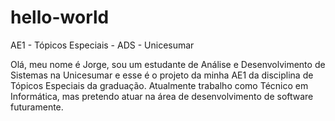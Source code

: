 # hello-world
AE1 - Tópicos Especiais - ADS - Unicesumar

Olá, meu nome é Jorge, sou um estudante de Análise e Desenvolvimento de Sistemas na Unicesumar e esse é o projeto da minha AE1 da disciplina de Tópicos Especiais da graduação. Atualmente trabalho como Técnico em Informática, mas pretendo atuar na área de desenvolvimento de software futuramente.
